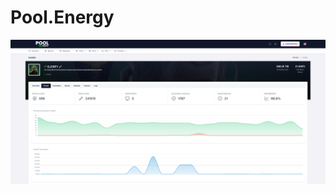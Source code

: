 # Pool.Energy

<p align="center">
  <picture>
    <img src="https://raw.githubusercontent.com/Pool-Energy/.github/main/profile/.assets/screen-2.png">
  </picture>
</p>
